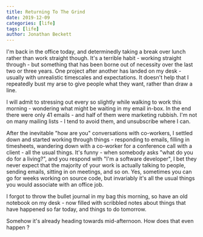 ```yaml
---
title: Returning To The Grind
date: 2019-12-09
categories: [life]
tags: [life]
author: Jonathan Beckett
---
```


I'm back in the office today, and determinedly taking a break over lunch rather than work straight though. It's a terrible habit - working straight through - but something that has been borne out of necessity over the last two or three years. One project after another has landed on my desk - usually with unrealistic timescales and expectations. It doesn't help that I repeatedly bust my arse to give people what they want, rather than draw a line.

I will admit to stressing out every so slightly while walking to work this morning - wondering what might be waiting in my email in-box. In the end there were only 41 emails - and half of them were marketing rubbish. I'm not on many mailing lists - I tend to avoid them, and unsubscribe where I can.

After the inevitable "how are you" conversations with co-workers, I settled down and started working through things - responding to emails, filling in timesheets, wandering down with a co-worker for a conference call with a client - all the usual things. It's funny - when somebody asks "what do you do for a living?", and you respond with "I'm a software developer", I bet they never expect that the majority of your work is actually talking to people, sending emails, sitting in on meetings, and so on. Yes, sometimes you can go for weeks working on source code, but invariably it's all the usual things you would associate with an office job.

I forgot to throw the bullet journal in my bag this morning, so have an old notebook on my desk - now filled with scribbled notes about things that have happened so far today, and things to do tomorrow.

Somehow it's already heading towards mid-afternoon. How does that even happen ?